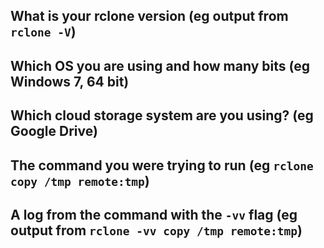 <!--

Hi!

We understand you are having a problem with rclone or have an idea for an improvement - we want to help you with that!

If you've just got a question or aren't sure if you've found a bug then please use the rclone forum

    https://forum.rclone.org/

instead of filing an issue.  We'll reply quickly and it won't increase our massive issue backlog.

If you think you might have found a bug, please can you try to replicate it with the latest beta?

    https://beta.rclone.org/
    
If you can still replicate it with the latest beta, then please fill in the info below which makes our lives much easier.  A log with -vv will make our day :-)

If you have an idea for an improvement, then please search the old issues first and if you don't find your idea, make a new issue.

Thanks

The Rclone Developers

-->

## What is your rclone version (eg output from `rclone -V`)


## Which OS you are using and how many bits (eg Windows 7, 64 bit)


##  Which cloud storage system are you using? (eg Google Drive)


## The command you were trying to run (eg `rclone copy /tmp remote:tmp`)


## A log from the command with the `-vv` flag (eg output from `rclone -vv copy /tmp remote:tmp`)

